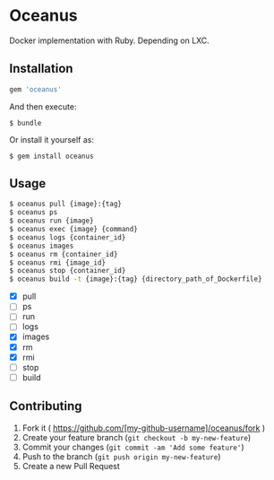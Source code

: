 # Oceanus

Docker implementation with Ruby.
Depending on LXC.

## Installation

```ruby
gem 'oceanus'
```

And then execute:

    $ bundle

Or install it yourself as:

    $ gem install oceanus

## Usage

```sh
$ oceanus pull {image}:{tag}
$ oceanus ps
$ oceanus run {image}
$ oceanus exec {image} {command}
$ oceanus logs {container_id}
$ oceanus images
$ oceanus rm {container_id}
$ oceanus rmi {image_id}
$ oceanus stop {container_id}
$ oceanus build -t {image}:{tag} {directory_path_of_Dockerfile}
```

- [x] pull
- [ ] ps
- [ ] run
- [ ] logs
- [x] images
- [x] rm
- [x] rmi
- [ ] stop
- [ ] build

## Contributing

1. Fork it ( https://github.com/[my-github-username]/oceanus/fork )
2. Create your feature branch (`git checkout -b my-new-feature`)
3. Commit your changes (`git commit -am 'Add some feature'`)
4. Push to the branch (`git push origin my-new-feature`)
5. Create a new Pull Request
